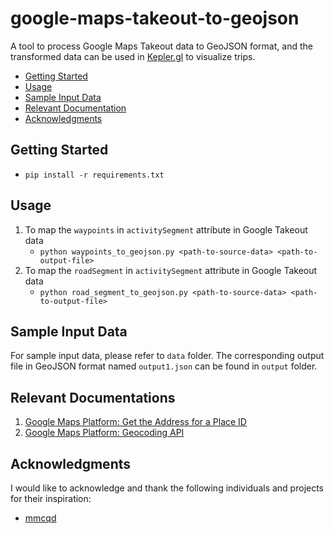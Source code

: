 # google-maps-takeout-to-geojson

A tool to process Google Maps Takeout data to GeoJSON format, and the transformed data can be used in [Kepler.gl](https://kepler.gl) to visualize trips.

- [Getting Started](#getting-started)
- [Usage](#usage)
- [Sample Input Data](#sample-input-data)
- [Relevant Documentation](#relevant-documentations)
- [Acknowledgments](#acknowledgments)

## Getting Started

- `pip install -r requirements.txt`

## Usage

1. To map the `waypoints` in `activitySegment` attribute in Google Takeout data
    - `python waypoints_to_geojson.py <path-to-source-data> <path-to-output-file>`
2. To map the `roadSegment` in `activitySegment` attribute in Google Takeout data
    - `python road_segment_to_geojson.py <path-to-source-data> <path-to-output-file>`

## Sample Input Data
For sample input data, please refer to `data` folder. The corresponding output file in GeoJSON format named `output1.json` can be found in `output` folder.

## Relevant Documentations
1. [Google Maps Platform: Get the Address for a Place ID](https://developers.google.com/maps/documentation/javascript/examples/geocoding-place-id)
2. [Google Maps Platform: Geocoding API](https://developers.google.com/maps/documentation/geocoding/)
## Acknowledgments

I would like to acknowledge and thank the following individuals and projects for their inspiration:

- [mmcqd](https://github.com/mmcqd/hi-res-google-takeout-geojson)

